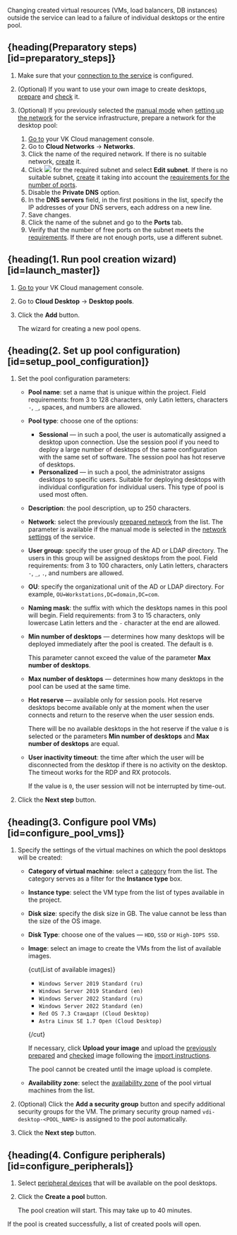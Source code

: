 <warn>

Changing created virtual resources (VMs, load balancers, DB instances) outside the service can lead to a failure of individual desktops or the entire pool.

</warn>

## {heading(Preparatory steps)[id=preparatory_steps]}

1. Make sure that your [connection to the service](../../config) is configured.
1. (Optional) If you want to use your own image to create desktops, [prepare](/en/computing/cloud-desktops/concepts/desktop-image) and [check](/en/computing/cloud-desktops/how-to-guides/check-desktop-image) it.
1. (Optional) If you previously selected the [manual mode](../../../concepts/about#manual_net_setup) when [setting up the network](../../config/setup-net#setup_net) for the service infrastructure, prepare a network for the desktop pool:

    1. [Go to](https://msk.cloud.vk.com/app/en) your VK Cloud management console.
    1. Go to **Cloud Networks** → **Networks**.
    1. Click the name of the required network. If there is no suitable network, [create](/en/networks/vnet/instructions/net#creating_network) it.
    1. Click ![ ](/en/assets/more-icon.svg "inline") for the required subnet and select **Edit subnet**. If there is no suitable subnet, [create](/en/networks/vnet/instructions/net#creating_subnet) it taking into account the [requirements for the number of ports](../../../concepts/about#ports_number).
    1. Disable the **Private DNS** option.
    1. In the **DNS servers** field, in the first positions in the list, specify the IP addresses of your DNS servers, each address on a new line.
    1. Save changes.
    1. Click the name of the subnet and go to the **Ports** tab.
    1. Verify that the number of free ports on the subnet meets the [requirements](../../../concepts/about#ports_number). If there are not enough ports, use a different subnet.

## {heading(1. Run pool creation wizard)[id=launch_master]}

1. [Go to](https://msk.cloud.vk.com/app/en) your VK Cloud management console.
1. Go to **Cloud Desktop** → **Desktop pools**.
1. Click the **Add** button.

   The wizard for creating a new pool opens.

## {heading(2. Set up pool configuration)[id=setup_pool_configuration]}

1. Set the pool configuration parameters:

    - **Pool name**: set a name that is unique within the project. Field requirements: from 3 to 128 characters, only Latin letters, characters `-`, `_`, spaces, and numbers are allowed.
    - **Pool type**: choose one of the options:

        - **Sessional** — in such a pool, the user is automatically assigned a desktop upon connection. Use the session pool if you need to deploy a large number of desktops of the same configuration with the same set of software. The session pool has hot reserve of desktops.
        - **Personalized** — in such a pool, the administrator assigns desktops to specific users. Suitable for deploying desktops with individual configuration for individual users. This type of pool is used most often.

    - **Description**: the pool description, up to 250 characters.

    - **Network**: select the previously [prepared network](#preparatory_steps) from the list. The parameter is available if the manual mode is selected in the [network settings](../../config/setup-net#setup_net) of the service.
    - **User group**: specify the user group of the AD or LDAP directory. The users in this group will be assigned desktops from the pool. Field requirements: from 3 to 100 characters, only Latin letters, characters `-`, `_`, `.`, and numbers are allowed.
    - **OU**: specify the organizational unit of the AD or LDAP directory. For example, `OU=Workstations,DC=domain,DC=com`.
    - **Naming mask**: the suffix with which the desktops names in this pool will begin. Field requirements: from 3 to 15 characters, only lowercase Latin letters and the `-` character at the end are allowed.
    - **Min number of desktops** — determines how many desktops will be deployed immediately after the pool is created. The default is `0`.

      This parameter cannot exceed the value of the parameter **Max number of desktops**.

    - **Max number of desktops** — determines how many desktops in the pool can be used at the same time.
    - **Hot reserve** — available only for session pools. Hot reserve desktops become available only at the moment when the user connects and return to the reserve when the user session ends.

      There will be no available desktops in the hot reserve if the value `0` is selected or the parameters **Min number of desktops** and **Max number of desktops** are equal.

    - **User inactivity timeout**: the time after which the user will be disconnected from the desktop if there is no activity on the desktop. The timeout works for the RDP and RX protocols.

      If the value is `0`, the user session will not be interrupted by time-out.

1. Click the **Next step** button.

## {heading(3. Configure pool VMs)[id=configure_pool_vms]}

1. Specify the settings of the virtual machines on which the pool desktops will be created:

    - **Category of virtual machine**: select a [category](/en/computing/iaas/concepts/about#vm_categories) from the list. The category serves as a filter for the **Instance type** box.
    - **Instance type**: select the VM type from the list of types available in the project.
    - **Disk size**: specify the disk size in GB. The value cannot be less than the size of the OS image.
    - **Disk Type**: choose one of the values — `HDD`, `SSD` or `High-IOPS SSD`.
    - **Image**: select an image to create the VMs from the list of available images.

      {cut(List of available images)}

      - `Windows Server 2019 Standard (ru)`
      - `Windows Server 2019 Standard (en)`
      - `Windows Server 2022 Standard (ru)`
      - `Windows Server 2022 Standard (en)`
      - `Red OS 7.3 Стандарт (Cloud Desktop)`
      - `Astra Linux SE 1.7 Орел (Cloud Desktop)`

      {/cut}

      If necessary, click **Upload your image** and upload the [previously prepared](/en/computing/cloud-desktops/concepts/desktop-image) and [checked](/en/computing/cloud-desktops/how-to-guides/check-desktop-image) image following the [import instructions](/en/computing/iaas/instructions/images/images-manage#importing_an_image).

      <info>

      The pool cannot be created until the image upload is complete.

      </info>

    - **Availability zone**: select the [availability zone](/en/intro/start/concepts/architecture#az) of the pool virtual machines from the list.

1. (Optional) Click the **Add a security group** button and specify additional security groups for the VM. The primary security group named `vdi-desktop-<POOL_NAME>` is assigned to the pool automatically.
1. Click the **Next step** button.

## {heading(4. Configure peripherals)[id=configure_peripherals]}

1. Select [peripheral devices](../../../concepts/about#available_peripherals) that will be available on the pool desktops.
1. Click the **Create a pool** button.

   The pool creation will start. This may take up to 40 minutes.

If the pool is created successfully, a list of created pools will open.
